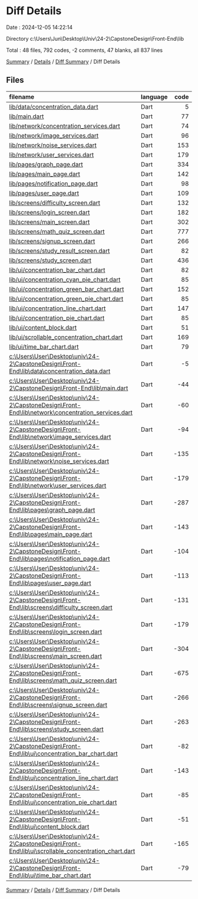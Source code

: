 # Diff Details

Date : 2024-12-05 14:22:14

Directory c:\\Users\\Jun\\Desktop\\Univ\\24-2\\CapstoneDesign\\Front-End\\lib

Total : 48 files,  792 codes, -2 comments, 47 blanks, all 837 lines

[Summary](results.md) / [Details](details.md) / [Diff Summary](diff.md) / Diff Details

## Files
| filename | language | code | comment | blank | total |
| :--- | :--- | ---: | ---: | ---: | ---: |
| [lib/data/concentration_data.dart](/lib/data/concentration_data.dart) | Dart | 5 | 0 | 2 | 7 |
| [lib/main.dart](/lib/main.dart) | Dart | 77 | 0 | 4 | 81 |
| [lib/network/concentration_services.dart](/lib/network/concentration_services.dart) | Dart | 74 | 2 | 13 | 89 |
| [lib/network/image_services.dart](/lib/network/image_services.dart) | Dart | 96 | 18 | 14 | 128 |
| [lib/network/noise_services.dart](/lib/network/noise_services.dart) | Dart | 153 | 0 | 13 | 166 |
| [lib/network/user_services.dart](/lib/network/user_services.dart) | Dart | 179 | 9 | 25 | 213 |
| [lib/pages/graph_page.dart](/lib/pages/graph_page.dart) | Dart | 334 | 4 | 27 | 365 |
| [lib/pages/main_page.dart](/lib/pages/main_page.dart) | Dart | 142 | 3 | 9 | 154 |
| [lib/pages/notification_page.dart](/lib/pages/notification_page.dart) | Dart | 98 | 2 | 9 | 109 |
| [lib/pages/user_page.dart](/lib/pages/user_page.dart) | Dart | 109 | 8 | 6 | 123 |
| [lib/screens/difficulty_screen.dart](/lib/screens/difficulty_screen.dart) | Dart | 132 | 2 | 8 | 142 |
| [lib/screens/login_screen.dart](/lib/screens/login_screen.dart) | Dart | 182 | 2 | 7 | 191 |
| [lib/screens/main_screen.dart](/lib/screens/main_screen.dart) | Dart | 302 | 0 | 29 | 331 |
| [lib/screens/math_quiz_screen.dart](/lib/screens/math_quiz_screen.dart) | Dart | 777 | 63 | 89 | 929 |
| [lib/screens/signup_screen.dart](/lib/screens/signup_screen.dart) | Dart | 266 | 2 | 9 | 277 |
| [lib/screens/study_result_screen.dart](/lib/screens/study_result_screen.dart) | Dart | 82 | 0 | 4 | 86 |
| [lib/screens/study_screen.dart](/lib/screens/study_screen.dart) | Dart | 436 | 8 | 38 | 482 |
| [lib/ui/concentration_bar_chart.dart](/lib/ui/concentration_bar_chart.dart) | Dart | 82 | 2 | 9 | 93 |
| [lib/ui/concentration_cyan_pie_chart.dart](/lib/ui/concentration_cyan_pie_chart.dart) | Dart | 85 | 0 | 6 | 91 |
| [lib/ui/concentration_green_bar_chart.dart](/lib/ui/concentration_green_bar_chart.dart) | Dart | 152 | 0 | 10 | 162 |
| [lib/ui/concentration_green_pie_chart.dart](/lib/ui/concentration_green_pie_chart.dart) | Dart | 85 | 0 | 6 | 91 |
| [lib/ui/concentration_line_chart.dart](/lib/ui/concentration_line_chart.dart) | Dart | 147 | 2 | 17 | 166 |
| [lib/ui/concentration_pie_chart.dart](/lib/ui/concentration_pie_chart.dart) | Dart | 85 | 0 | 6 | 91 |
| [lib/ui/content_block.dart](/lib/ui/content_block.dart) | Dart | 51 | 0 | 4 | 55 |
| [lib/ui/scrollable_concentration_chart.dart](/lib/ui/scrollable_concentration_chart.dart) | Dart | 169 | 2 | 11 | 182 |
| [lib/ui/time_bar_chart.dart](/lib/ui/time_bar_chart.dart) | Dart | 79 | 0 | 2 | 81 |
| [c:\Users\User\Desktop\univ\24-2\CapstoneDesign\Front-End\lib\data\concentration_data.dart](/c:%5CUsers%5CUser%5CDesktop%5Cuniv%5C24-2%5CCapstoneDesign%5CFront-End%5Clib%5Cdata%5Cconcentration_data.dart) | Dart | -5 | 0 | -2 | -7 |
| [c:\Users\User\Desktop\univ\24-2\CapstoneDesign\Front-End\lib\main.dart](/c:%5CUsers%5CUser%5CDesktop%5Cuniv%5C24-2%5CCapstoneDesign%5CFront-End%5Clib%5Cmain.dart) | Dart | -44 | 0 | -4 | -48 |
| [c:\Users\User\Desktop\univ\24-2\CapstoneDesign\Front-End\lib\network\concentration_services.dart](/c:%5CUsers%5CUser%5CDesktop%5Cuniv%5C24-2%5CCapstoneDesign%5CFront-End%5Clib%5Cnetwork%5Cconcentration_services.dart) | Dart | -60 | -2 | -11 | -73 |
| [c:\Users\User\Desktop\univ\24-2\CapstoneDesign\Front-End\lib\network\image_services.dart](/c:%5CUsers%5CUser%5CDesktop%5Cuniv%5C24-2%5CCapstoneDesign%5CFront-End%5Clib%5Cnetwork%5Cimage_services.dart) | Dart | -94 | -18 | -14 | -126 |
| [c:\Users\User\Desktop\univ\24-2\CapstoneDesign\Front-End\lib\network\noise_services.dart](/c:%5CUsers%5CUser%5CDesktop%5Cuniv%5C24-2%5CCapstoneDesign%5CFront-End%5Clib%5Cnetwork%5Cnoise_services.dart) | Dart | -135 | -1 | -12 | -148 |
| [c:\Users\User\Desktop\univ\24-2\CapstoneDesign\Front-End\lib\network\user_services.dart](/c:%5CUsers%5CUser%5CDesktop%5Cuniv%5C24-2%5CCapstoneDesign%5CFront-End%5Clib%5Cnetwork%5Cuser_services.dart) | Dart | -179 | -10 | -25 | -214 |
| [c:\Users\User\Desktop\univ\24-2\CapstoneDesign\Front-End\lib\pages\graph_page.dart](/c:%5CUsers%5CUser%5CDesktop%5Cuniv%5C24-2%5CCapstoneDesign%5CFront-End%5Clib%5Cpages%5Cgraph_page.dart) | Dart | -287 | -1 | -25 | -313 |
| [c:\Users\User\Desktop\univ\24-2\CapstoneDesign\Front-End\lib\pages\main_page.dart](/c:%5CUsers%5CUser%5CDesktop%5Cuniv%5C24-2%5CCapstoneDesign%5CFront-End%5Clib%5Cpages%5Cmain_page.dart) | Dart | -143 | -3 | -9 | -155 |
| [c:\Users\User\Desktop\univ\24-2\CapstoneDesign\Front-End\lib\pages\notification_page.dart](/c:%5CUsers%5CUser%5CDesktop%5Cuniv%5C24-2%5CCapstoneDesign%5CFront-End%5Clib%5Cpages%5Cnotification_page.dart) | Dart | -104 | -2 | -9 | -115 |
| [c:\Users\User\Desktop\univ\24-2\CapstoneDesign\Front-End\lib\pages\user_page.dart](/c:%5CUsers%5CUser%5CDesktop%5Cuniv%5C24-2%5CCapstoneDesign%5CFront-End%5Clib%5Cpages%5Cuser_page.dart) | Dart | -113 | -8 | -6 | -127 |
| [c:\Users\User\Desktop\univ\24-2\CapstoneDesign\Front-End\lib\screens\difficulty_screen.dart](/c:%5CUsers%5CUser%5CDesktop%5Cuniv%5C24-2%5CCapstoneDesign%5CFront-End%5Clib%5Cscreens%5Cdifficulty_screen.dart) | Dart | -131 | -2 | -8 | -141 |
| [c:\Users\User\Desktop\univ\24-2\CapstoneDesign\Front-End\lib\screens\login_screen.dart](/c:%5CUsers%5CUser%5CDesktop%5Cuniv%5C24-2%5CCapstoneDesign%5CFront-End%5Clib%5Cscreens%5Clogin_screen.dart) | Dart | -179 | -2 | -7 | -188 |
| [c:\Users\User\Desktop\univ\24-2\CapstoneDesign\Front-End\lib\screens\main_screen.dart](/c:%5CUsers%5CUser%5CDesktop%5Cuniv%5C24-2%5CCapstoneDesign%5CFront-End%5Clib%5Cscreens%5Cmain_screen.dart) | Dart | -304 | 0 | -29 | -333 |
| [c:\Users\User\Desktop\univ\24-2\CapstoneDesign\Front-End\lib\screens\math_quiz_screen.dart](/c:%5CUsers%5CUser%5CDesktop%5Cuniv%5C24-2%5CCapstoneDesign%5CFront-End%5Clib%5Cscreens%5Cmath_quiz_screen.dart) | Dart | -675 | -67 | -81 | -823 |
| [c:\Users\User\Desktop\univ\24-2\CapstoneDesign\Front-End\lib\screens\signup_screen.dart](/c:%5CUsers%5CUser%5CDesktop%5Cuniv%5C24-2%5CCapstoneDesign%5CFront-End%5Clib%5Cscreens%5Csignup_screen.dart) | Dart | -266 | -2 | -9 | -277 |
| [c:\Users\User\Desktop\univ\24-2\CapstoneDesign\Front-End\lib\screens\study_screen.dart](/c:%5CUsers%5CUser%5CDesktop%5Cuniv%5C24-2%5CCapstoneDesign%5CFront-End%5Clib%5Cscreens%5Cstudy_screen.dart) | Dart | -263 | -7 | -30 | -300 |
| [c:\Users\User\Desktop\univ\24-2\CapstoneDesign\Front-End\lib\ui\concentration_bar_chart.dart](/c:%5CUsers%5CUser%5CDesktop%5Cuniv%5C24-2%5CCapstoneDesign%5CFront-End%5Clib%5Cui%5Cconcentration_bar_chart.dart) | Dart | -82 | -2 | -9 | -93 |
| [c:\Users\User\Desktop\univ\24-2\CapstoneDesign\Front-End\lib\ui\concentration_line_chart.dart](/c:%5CUsers%5CUser%5CDesktop%5Cuniv%5C24-2%5CCapstoneDesign%5CFront-End%5Clib%5Cui%5Cconcentration_line_chart.dart) | Dart | -143 | -2 | -17 | -162 |
| [c:\Users\User\Desktop\univ\24-2\CapstoneDesign\Front-End\lib\ui\concentration_pie_chart.dart](/c:%5CUsers%5CUser%5CDesktop%5Cuniv%5C24-2%5CCapstoneDesign%5CFront-End%5Clib%5Cui%5Cconcentration_pie_chart.dart) | Dart | -85 | 0 | -6 | -91 |
| [c:\Users\User\Desktop\univ\24-2\CapstoneDesign\Front-End\lib\ui\content_block.dart](/c:%5CUsers%5CUser%5CDesktop%5Cuniv%5C24-2%5CCapstoneDesign%5CFront-End%5Clib%5Cui%5Ccontent_block.dart) | Dart | -51 | 0 | -4 | -55 |
| [c:\Users\User\Desktop\univ\24-2\CapstoneDesign\Front-End\lib\ui\scrollable_concentration_chart.dart](/c:%5CUsers%5CUser%5CDesktop%5Cuniv%5C24-2%5CCapstoneDesign%5CFront-End%5Clib%5Cui%5Cscrollable_concentration_chart.dart) | Dart | -165 | -2 | -11 | -178 |
| [c:\Users\User\Desktop\univ\24-2\CapstoneDesign\Front-End\lib\ui\time_bar_chart.dart](/c:%5CUsers%5CUser%5CDesktop%5Cuniv%5C24-2%5CCapstoneDesign%5CFront-End%5Clib%5Cui%5Ctime_bar_chart.dart) | Dart | -79 | 0 | -2 | -81 |

[Summary](results.md) / [Details](details.md) / [Diff Summary](diff.md) / Diff Details